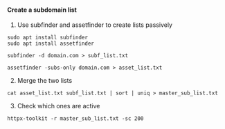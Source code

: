 
#### Create a subdomain list

1) Use subfinder and assetfinder to create lists passively
```
sudo apt install subfinder
sudo apt install assetfinder
```
```
subfinder -d domain.com > subf_list.txt
```
```
assetfinder -subs-only domain.com > asset_list.txt
```

2) Merge the two lists
```cli
cat asset_list.txt subf_list.txt | sort | uniq > master_sub_list.txt
```

3) Check which ones are active
```
httpx-toolkit -r master_sub_list.txt -sc 200
```





